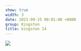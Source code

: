 ```yaml
---
show: true
width: 3
date: 2021-09-25 00:01:00 +0800
group: Kingston
title: kingston 14
---
```

<div>
<a href="/assets/images/photos/kingston/20231220-DSC00073.jpg" target="_blank">
    <img data-src="/assets/images/photos/kingston/20231220-DSC00073.jpg" class="lazy w-100 rounded-xl" src="{{ '/assets/images/empty_300x200.png' | relative_url }}">
</a>
</div>
